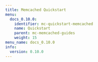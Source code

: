 ```yaml
---
title: Memcached Quickstart
menu:
  docs_0.10.0:
    identifier: mc-quickstart-memcached
    name: Quickstart
    parent: mc-memcached-guides
    weight: 15
menu_name: docs_0.10.0
info:
  version: 0.10.0
---
```


